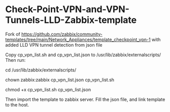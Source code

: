 # Check-Point-VPN-and-VPN-Tunnels-LLD-Zabbix-template
Fork of https://github.com/zabbix/community-templates/tree/main/Network_Appliances/template_checkpoint_vpn-1 with added LLD VPN tunnel detection from json file

Copy cp_vpn_list.sh and cp_vpn_list.json to /usr/lib/zabbix/externalscripts/
Then run:

cd /usr/lib/zabbix/externalscripts/

chown zabbix:zabbix cp_vpn_list.json cp_vpn_list.sh

chmod +x cp_vpn_list.sh cp_vpn_list.json

Then import the template to zabbix server. Fill the json file, and link template to the host.

